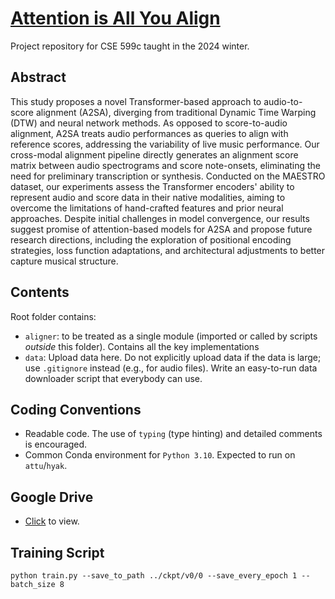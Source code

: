 # [Attention is All You Align](https://drive.google.com/file/d/1g_nK0DCg2W9vanmbyLaJNcmHi7K3GboX/view?usp=drive_link)
Project repository for CSE 599c taught in the 2024 winter. 

## Abstract
This study proposes a novel Transformer-based approach to audio-to-score alignment (A2SA), diverging from traditional Dynamic Time Warping (DTW) and neural network methods. As opposed to score-to-audio alignment, A2SA treats audio performances as queries to align with reference scores, addressing the variability of live music performance. Our cross-modal alignment pipeline directly generates an alignment score matrix between audio spectrograms and score note-onsets, eliminating the need for preliminary transcription or synthesis. Conducted on the MAESTRO dataset, our experiments assess the Transformer encoders' ability to represent audio and score data in their native modalities, aiming to overcome the limitations of hand-crafted features and prior neural approaches. Despite initial challenges in model convergence, our results suggest promise of attention-based models for A2SA and propose future research directions, including the exploration of positional encoding strategies, loss function adaptations, and architectural adjustments to better capture musical structure.

## Contents
Root folder contains:
- `aligner`: to be treated as a single module (imported or called by scripts _outside_ this folder). Contains all the key implementations
- `data`: Upload data here. Do not explicitly upload data if the data is large; use `.gitignore` instead (e.g., for audio files). Write an easy-to-run data downloader script that everybody can use.

## Coding Conventions
- Readable code. The use of `typing` (type hinting) and detailed comments is encouraged.
- Common Conda environment for `Python 3.10`. Expected to run on `attu`/`hyak`.

## Google Drive
- [Click](https://drive.google.com/drive/folders/1pgjzIMsOfZdnw3tQTR1H1LK3UXPCl6SL?usp=sharing) to view.

## Training Script
```
python train.py --save_to_path ../ckpt/v0/0 --save_every_epoch 1 -- batch_size 8
```
